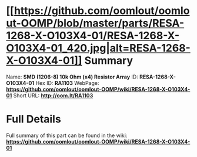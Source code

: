 
[[https://github.com/oomlout/oomlout-OOMP/blob/master/parts/RESA-1268-X-O103X4-01/RESA-1268-X-O103X4-01_420.jpg|alt=RESA-1268-X-O103X4-01]] 
Summary
=================

Name: __SMD (1206-8) 10k Ohm (x4) Resistor Array__
ID: __RESA-1268-X-O103X4-01__
Hex ID: __RA1103__
WebPage: __https://github.com/oomlout/oomlout-OOMP/wiki/RESA-1268-X-O103X4-01__
Short URL: __http://oom.lt/RA1103__

Full Details
==========================
Full summary of this part can be found in the wiki:   
__https://github.com/oomlout/oomlout-OOMP/wiki/RESA-1268-X-O103X4-01__   

